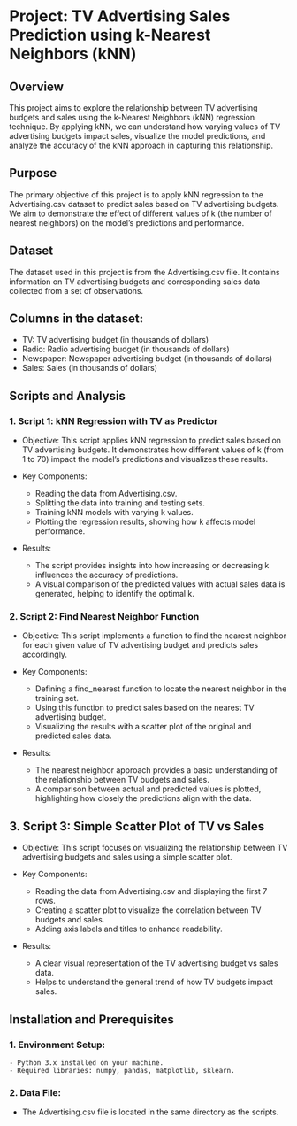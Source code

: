 # Project: TV Advertising Sales Prediction using k-Nearest Neighbors (kNN)  

## Overview
This project aims to explore the relationship between TV advertising budgets and sales using the k-Nearest Neighbors (kNN) regression technique. By applying kNN, we can understand how varying values of TV advertising budgets impact sales, visualize the model predictions, and analyze the accuracy of the kNN approach in capturing this relationship.

## Purpose
The primary objective of this project is to apply kNN regression to the Advertising.csv dataset to predict sales based on TV advertising budgets. We aim to demonstrate the effect of different values of k (the number of nearest neighbors) on the model’s predictions and performance.

## Dataset
The dataset used in this project is from the Advertising.csv file. It contains information on TV advertising budgets and corresponding sales data collected from a set of observations.

## Columns in the dataset:
- TV: TV advertising budget (in thousands of dollars)
- Radio: Radio advertising budget (in thousands of dollars)
- Newspaper: Newspaper advertising budget (in thousands of dollars)
- Sales: Sales (in thousands of dollars)

## Scripts and Analysis
### 1. Script 1: kNN Regression with TV as Predictor
- Objective: This script applies kNN regression to predict sales based on TV advertising budgets. It demonstrates how different values of k (from 1 to 70) impact the model’s predictions and visualizes these results.

- Key Components:

    - Reading the data from Advertising.csv.
    - Splitting the data into training and testing sets.
    - Training kNN models with varying k values.
    - Plotting the regression results, showing how k affects model performance.
  
- Results:

    - The script provides insights into how increasing or decreasing k influences the accuracy of predictions.
    - A visual comparison of the predicted values with actual sales data is generated, helping to identify the optimal k.
  
### 2. Script 2: Find Nearest Neighbor Function
- Objective: This script implements a function to find the nearest neighbor for each given value of TV advertising budget and predicts sales accordingly.

- Key Components:

    - Defining a find_nearest function to locate the nearest neighbor in the training set.
    - Using this function to predict sales based on the nearest TV advertising budget.
    - Visualizing the results with a scatter plot of the original and predicted sales data.

- Results:

    - The nearest neighbor approach provides a basic understanding of the relationship between TV budgets and sales.
    - A comparison between actual and predicted values is plotted, highlighting how closely the predictions align with the data.

## 3. Script 3: Simple Scatter Plot of TV vs Sales
- Objective: This script focuses on visualizing the relationship between TV advertising budgets and sales using a simple scatter plot.

- Key Components:

    - Reading the data from Advertising.csv and displaying the first 7 rows.
    - Creating a scatter plot to visualize the correlation between TV budgets and sales.
    - Adding axis labels and titles to enhance readability.
  
- Results:

    - A clear visual representation of the TV advertising budget vs sales data.
    - Helps to understand the general trend of how TV budgets impact sales.

## Installation and Prerequisites
### 1. Environment Setup:

    - Python 3.x installed on your machine.
    - Required libraries: numpy, pandas, matplotlib, sklearn.

### 2. Data File:

- The Advertising.csv file is located in the same directory as the scripts.
